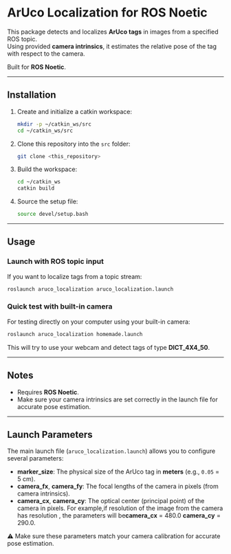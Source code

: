 # ArUco Localization for ROS Noetic

This package detects and localizes **ArUco tags** in images from a specified ROS topic.  
Using provided **camera intrinsics**, it estimates the relative pose of the tag with respect to the camera.  

Built for **ROS Noetic**.

---

## Installation

1. Create and initialize a catkin workspace:
   ```bash
   mkdir -p ~/catkin_ws/src
   cd ~/catkin_ws/src
   ```

2. Clone this repository into the `src` folder:
   ```bash
   git clone <this_repository>
   ```

3. Build the workspace:
   ```bash
   cd ~/catkin_ws
   catkin build
   ```

4. Source the setup file:
   ```bash
   source devel/setup.bash
   ```

---

## Usage

### Launch with ROS topic input
If you want to localize tags from a topic stream:
```bash
roslaunch aruco_localization aruco_localization.launch
```

### Quick test with built-in camera
For testing directly on your computer using your built-in camera:
```bash
roslaunch aruco_localization homemade.launch
```
This will try to use your webcam and detect tags of type **DICT_4X4_50**.

---

## Notes
- Requires **ROS Noetic**.
- Make sure your camera intrinsics are set correctly in the launch file for accurate pose estimation.


---

## Launch Parameters

The main launch file (`aruco_localization.launch`) allows you to configure several parameters:

- **marker_size**: The physical size of the ArUco tag in **meters** (e.g., `0.05` = 5 cm).  
- **camera_fx**, **camera_fy**: The focal lengths of the camera in pixels (from camera intrinsics). 
- **camera_cx**, **camera_cy**: The optical center (principal point) of the camera in pixels. For example,if resolution of the image from the camera has resolution  , the parameters will be**camera_cx** = 480.0 **camera_cy** = 290.0. 

⚠️ Make sure these parameters match your camera calibration for accurate pose estimation.
